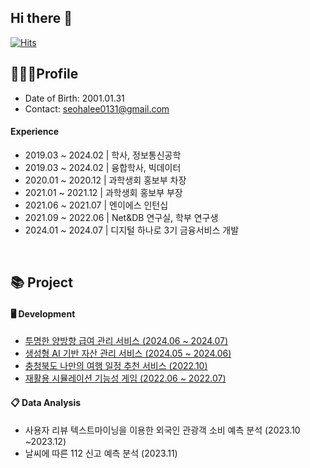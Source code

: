 ## Hi there 👋

[![Hits](https://hits.seeyoufarm.com/api/count/incr/badge.svg?url=https%3A%2F%2Fgithub.com%2Fsseohalee&count_bg=%233D8FC8&title_bg=%23555555&icon=&icon_color=%23E7E7E7&title=hits&edge_flat=false)](https://hits.seeyoufarm.com)

## 👩🏻‍💻Profile
- Date of Birth: 2001.01.31
- Contact: seohalee0131@gmail.com

#### Experience
- 2019.03 ~ 2024.02 | 학사, 정보통신공학
- 2019.03 ~ 2024.02 | 융합학사, 빅데이터
- 2020.01 ~ 2020.12 | 과학생회 홍보부 차장
- 2021.01 ~ 2021.12 | 과학생회 홍보부 부장
- 2021.06 ~ 2021.07 | 엔이에스 인턴십
- 2021.09 ~ 2022.06 | Net&DB 연구실, 학부 연구생
- 2024.01 ~ 2024.07 | 디지털 하나로 3기 금융서비스 개발

<br>

## 📚 Project
#### 🖥️ Development
- [투명한 양방향 급여 관리 서비스 (2024.06 ~ 2024.07)](https://github.com/sseohalee/channel-server)
- [생성형 AI 기반 자산 관리 서비스 (2024.05 ~ 2024.06)](https://github.com/sseohalee/hana-piece-client)
- [충청북도 나만의 여행 일정 추천 서비스 (2022.10)](https://github.com/sseohalee/Chungbuk-euro)
- [재활용 시뮬레이션 기능성 게임 (2022.06 ~ 2022.07)](https://github.com/2022-ICCAS-Team8/recycle-PartTimeJob)


#### 📋 Data Analysis
- 사용자 리뷰 텍스트마이닝을 이용한 외국인 관광객 소비 예측 분석 (2023.10 ~2023.12)
- 날씨에 따른 112 신고 예측 분석 (2023.11)
